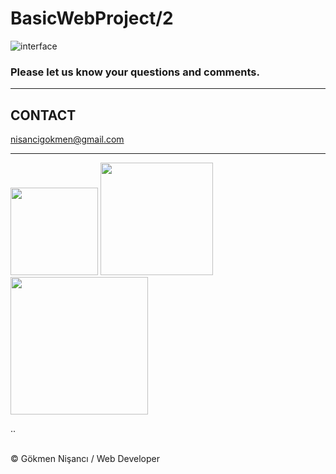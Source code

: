 # BasicWebProject/2
![interface](https://user-images.githubusercontent.com/91744618/137241639-7ee78bf7-c441-442c-a660-643352fdd425.png)

<h3>Please let us know your questions and comments. </h3>
<hr>
<h2> CONTACT </h2>
<a href = "http://www.gmail.com" > nisancigokmen@gmail.com</a> <br>
<hr>
<div>
<img src= "https://media2.giphy.com/media/mS8QAaGVYlT2olef9f/200w.webp?cid=ecf05e478yksuz9g4sdofujsw33ab1r3tnqzncad4uvkoa5l&rid=200w.webp&ct=g" width="140"> 
<img src= "https://media0.giphy.com/media/QHE5gWI0QjqF2/200w.webp?cid=ecf05e47gtb5brofxcvnxxe9nfngxw2ghk5g7btr8nndg9z1&rid=200w.webp&ct=g"  width="180 height="24"> 
<img src= "https://media3.giphy.com/media/1C8bHHJturSx2/200w.webp?cid=ecf05e4735jeym2nr3krpn4ys5xy05a55szvb32eaungmyb1&rid=200w.webp&ct=g "  width="220"> 


..

</div><br>
&copy; Gökmen Nişancı / Web Developer
